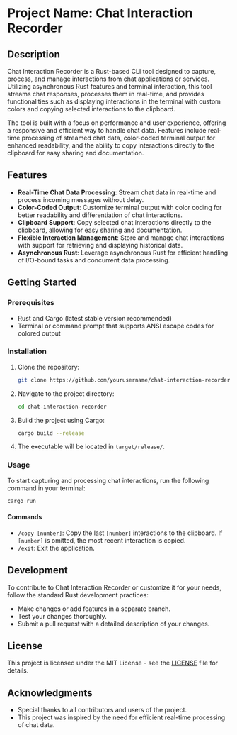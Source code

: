 

# Project Name: Chat Interaction Recorder

## Description

Chat Interaction Recorder is a Rust-based CLI tool designed to capture, process, and manage interactions from chat applications or services. Utilizing asynchronous Rust features and terminal interaction, this tool streams chat responses, processes them in real-time, and provides functionalities such as displaying interactions in the terminal with custom colors and copying selected interactions to the clipboard.

The tool is built with a focus on performance and user experience, offering a responsive and efficient way to handle chat data. Features include real-time processing of streamed chat data, color-coded terminal output for enhanced readability, and the ability to copy interactions directly to the clipboard for easy sharing and documentation.

## Features

- **Real-Time Chat Data Processing**: Stream chat data in real-time and process incoming messages without delay.
- **Color-Coded Output**: Customize terminal output with color coding for better readability and differentiation of chat interactions.
- **Clipboard Support**: Copy selected chat interactions directly to the clipboard, allowing for easy sharing and documentation.
- **Flexible Interaction Management**: Store and manage chat interactions with support for retrieving and displaying historical data.
- **Asynchronous Rust**: Leverage asynchronous Rust for efficient handling of I/O-bound tasks and concurrent data processing.

## Getting Started

### Prerequisites

- Rust and Cargo (latest stable version recommended)
- Terminal or command prompt that supports ANSI escape codes for colored output

### Installation

1. Clone the repository:

   ```sh
   git clone https://github.com/yourusername/chat-interaction-recorder.git
   ```

2. Navigate to the project directory:

   ```sh
   cd chat-interaction-recorder
   ```

3. Build the project using Cargo:

   ```sh
   cargo build --release
   ```

4. The executable will be located in `target/release/`.

### Usage

To start capturing and processing chat interactions, run the following command in your terminal:

```sh
cargo run
```

#### Commands

- `/copy [number]`: Copy the last `[number]` interactions to the clipboard. If `[number]` is omitted, the most recent interaction is copied.
- `/exit`: Exit the application.

## Development

To contribute to Chat Interaction Recorder or customize it for your needs, follow the standard Rust development practices:

- Make changes or add features in a separate branch.
- Test your changes thoroughly.
- Submit a pull request with a detailed description of your changes.

## License

This project is licensed under the MIT License - see the [LICENSE](LICENSE) file for details.

## Acknowledgments

- Special thanks to all contributors and users of the project.
- This project was inspired by the need for efficient real-time processing of chat data.

